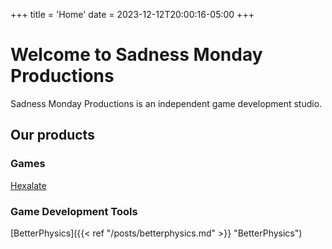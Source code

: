 +++
title = 'Home'
date = 2023-12-12T20:00:16-05:00
+++

# Welcome to Sadness Monday Productions

Sadness Monday Productions is an independent game development studio.

## Our products

### Games

[Hexalate](https://play.google.com/store/apps/details?id=com.sadnessMonday.hexalate)

### Game Development Tools

[BetterPhysics]({{< ref "/posts/betterphysics.md" >}} "BetterPhysics")

